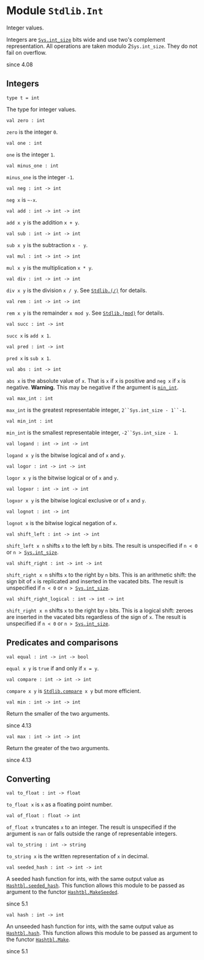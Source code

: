 
# Module `Stdlib.Int`

Integer values.

Integers are [`Sys.int_size`](./Stdlib-Sys.md#val-int_size) bits wide and use two's complement representation. All operations are taken modulo 2`Sys.int_size`. They do not fail on overflow.

since 4.08

## Integers

```
type t = int
```
The type for integer values.

```
val zero : int
```
`zero` is the integer `0`.

```
val one : int
```
`one` is the integer `1`.

```
val minus_one : int
```
`minus_one` is the integer `-1`.

```
val neg : int -> int
```
`neg x` is `~-x`.

```
val add : int -> int -> int
```
`add x y` is the addition `x + y`.

```
val sub : int -> int -> int
```
`sub x y` is the subtraction `x - y`.

```
val mul : int -> int -> int
```
`mul x y` is the multiplication `x * y`.

```
val div : int -> int -> int
```
`div x y` is the division `x / y`. See [`Stdlib.(/)`](./Stdlib.md#val-\(/\)) for details.

```
val rem : int -> int -> int
```
`rem x y` is the remainder `x mod y`. See [`Stdlib.(mod)`](./Stdlib.md#val-\(mod\)) for details.

```
val succ : int -> int
```
`succ x` is `add x 1`.

```
val pred : int -> int
```
`pred x` is `sub x 1`.

```
val abs : int -> int
```
`abs x` is the absolute value of `x`. That is `x` if `x` is positive and `neg x` if `x` is negative. **Warning.** This may be negative if the argument is [`min_int`](./#val-min_int).

```
val max_int : int
```
`max_int` is the greatest representable integer, `2``Sys.int_size - 1``-1`.

```
val min_int : int
```
`min_int` is the smallest representable integer, `-2``Sys.int_size - 1`.

```
val logand : int -> int -> int
```
`logand x y` is the bitwise logical and of `x` and `y`.

```
val logor : int -> int -> int
```
`logor x y` is the bitwise logical or of `x` and `y`.

```
val logxor : int -> int -> int
```
`logxor x y` is the bitwise logical exclusive or of `x` and `y`.

```
val lognot : int -> int
```
`lognot x` is the bitwise logical negation of `x`.

```
val shift_left : int -> int -> int
```
`shift_left x n` shifts `x` to the left by `n` bits. The result is unspecified if `n < 0` or `n > `[`Sys.int_size`](./Stdlib-Sys.md#val-int_size).

```
val shift_right : int -> int -> int
```
`shift_right x n` shifts `x` to the right by `n` bits. This is an arithmetic shift: the sign bit of `x` is replicated and inserted in the vacated bits. The result is unspecified if `n < 0` or `n > `[`Sys.int_size`](./Stdlib-Sys.md#val-int_size).

```
val shift_right_logical : int -> int -> int
```
`shift_right x n` shifts `x` to the right by `n` bits. This is a logical shift: zeroes are inserted in the vacated bits regardless of the sign of `x`. The result is unspecified if `n < 0` or `n > `[`Sys.int_size`](./Stdlib-Sys.md#val-int_size).


## Predicates and comparisons

```
val equal : int -> int -> bool
```
`equal x y` is `true` if and only if `x = y`.

```
val compare : int -> int -> int
```
`compare x y` is [`Stdlib.compare`](./Stdlib.md#val-compare)` x y` but more efficient.

```
val min : int -> int -> int
```
Return the smaller of the two arguments.

since 4.13
```
val max : int -> int -> int
```
Return the greater of the two arguments.

since 4.13

## Converting

```
val to_float : int -> float
```
`to_float x` is `x` as a floating point number.

```
val of_float : float -> int
```
`of_float x` truncates `x` to an integer. The result is unspecified if the argument is `nan` or falls outside the range of representable integers.

```
val to_string : int -> string
```
`to_string x` is the written representation of `x` in decimal.

```
val seeded_hash : int -> int -> int
```
A seeded hash function for ints, with the same output value as [`Hashtbl.seeded_hash`](./Stdlib-Hashtbl.md#val-seeded_hash). This function allows this module to be passed as argument to the functor [`Hashtbl.MakeSeeded`](./Stdlib-Hashtbl-MakeSeeded.md).

since 5.1
```
val hash : int -> int
```
An unseeded hash function for ints, with the same output value as [`Hashtbl.hash`](./Stdlib-Hashtbl.md#val-hash). This function allows this module to be passed as argument to the functor [`Hashtbl.Make`](./Stdlib-Hashtbl-Make.md).

since 5.1